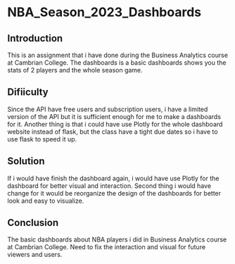 # NBA_Season_2023_Dashboards
## Introduction
This is an assignment that i have done during the Business Analytics course at Cambrian College. The dashboards is a basic dashboards shows you the stats of 2 players and the whole season game.

## Difiiculty
Since the API have free users and subscription users, i have a limited version of the API but it is sufficient enough for me to make a dashboards for it. Another thing is that i could have use Plotly for the whole dashboard website instead of flask, but the class have a tight due dates so i have to use flask to speed it up.

## Solution
If i would have finish the dashboard again, i would have use Plotly for the dashboard for better visual and interaction. Second thing i would have change for it would be reorganize the design of the dashboards for better look and easy to visualize.

## Conclusion
The basic dashboards about NBA players i did in Business Analytics course at Cambrian College. Need to fix the interaction and visual for future viewers and users.
